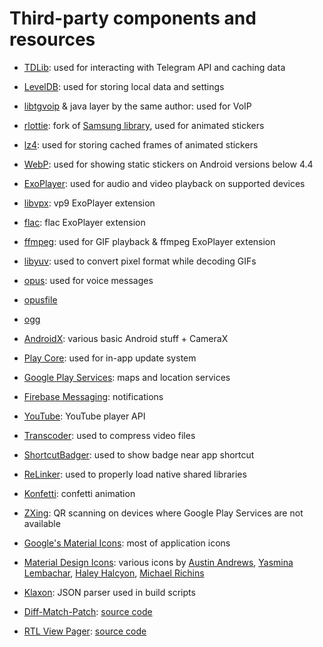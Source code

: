 # Third-party components and resources

* [TDLib](https://github.com/tdlib/td): used for interacting with Telegram API and caching data
* [LevelDB](https://github.com/google/leveldb): used for storing local data and settings

* [libtgvoip](https://github.com/grishka/libtgvoip) & java layer by the same author: used for VoIP

* [rlottie](https://github.com/TGX-Android/rlottie): fork of [Samsung library](https://github.com/Samsung/rlottie), used for animated stickers
* [lz4](https://github.com/lz4/lz4): used for storing cached frames of animated stickers
* [WebP](https://developers.google.com/speed/webp): used for showing static stickers on Android versions below 4.4

* [ExoPlayer](https://github.com/google/ExoPlayer): used for audio and video playback on supported devices
* [libvpx](https://chromium.googlesource.com/webm/libvpx): vp9 ExoPlayer extension
* [flac](https://xiph.org/flac): flac ExoPlayer extension
* [ffmpeg](http://ffmpeg.org): used for GIF playback & ffmpeg ExoPlayer extension
* [libyuv](https://chromium.googlesource.com/libyuv/libyuv): used to convert pixel format while decoding GIFs

* [opus](https://gitlab.xiph.org/xiph/opus): used for voice messages
* [opusfile](https://gitlab.xiph.org/xiph/opusfile)
* [ogg](https://gitlab.xiph.org/xiph/ogg)

* [AndroidX](https://developer.android.com/jetpack/androidx): various basic Android stuff + CameraX
* [Play Core](https://developer.android.com/reference/com/google/android/play/core/release-notes): used for in-app update system
* [Google Play Services](https://developers.google.com/android/guides/releases): maps and location services
* [Firebase Messaging](https://firebase.google.com/support/release-notes/android): notifications
* [YouTube](https://developers.google.com/youtube/android/player/): YouTube player API

* [Transcoder](https://github.com/natario1/Transcoder): used to compress video files
* [ShortcutBadger](https://github.com/leolin310148/ShortcutBadger): used to show badge near app shortcut
* [ReLinker](https://github.com/KeepSafe/ReLinker): used to properly load native shared libraries
* [Konfetti](https://github.com/DanielMartinus/Konfetti): confetti animation
* [ZXing](https://github.com/zxing/zxing/): QR scanning on devices where Google Play Services are not available

* [Google's Material Icons](https://material.io/resources/icons): most of application icons
* [Material Design Icons](https://materialdesignicons.com): various icons by [Austin Andrews](https://twitter.com/Templarian), [Yasmina Lembachar](https://twitter.com/belledeboheme), [Haley Halcyon](https://twitter.com/itsspelledhaley), [Michael Richins](https://twitter.com/MrGrigri)

* [Klaxon](https://github.com/cbeust/klaxon): JSON parser used in build scripts

* [Diff-Match-Patch](http://code.google.com/p/google-diff-match-patch/): [source code](/app/src/main/java/org/thunderdog/challegram/core/DiffMatchPatch.java)
* [RTL View Pager](https://github.com/diego-gomez-olvera/RtlViewPager): [source code](/app/src/main/java/org/thunderdog/challegram/widget/rtl/RtlViewPager.java)